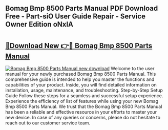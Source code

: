 ## Bomag Bmp 8500 Parts Manual PDF Download Free - Part-siO User Guide Repair - Service Owner Edition oNxIA

# <h2><a href="http://bc20151.oget.top/?id=Bomag+Bmp+8500+Parts+Manual">🔗Download New 👉🔴 Bomag Bmp 8500 Parts Manual</a></h2>

[![Bomag Bmp 8500 Parts Manual new download](https://i.imgur.com/5g1atiW.png)](http://bc20151.oget.top/?id=Bomag+Bmp+8500+Parts+Manual)
Welcome to the user manual for your newly purchased Bomag Bmp 8500 Parts Manual. This comprehensive guide is intended to help you master the functions and capabilities of your product. Inside, you will find detailed information on installation, usage, maintenance, and troubleshooting. Step-by-Step Setup Guide Follow these steps for a seamless and successful setup experience. Experience the efficiency of list of features while using your new Bomag Bmp 8500 Parts Manual. We trust that the Bomag Bmp 8500 Parts Manual has been a reliable and effective resource in your efforts to master your new device. In case of any queries or concerns, please do not hesitate to reach out to our customer service team.
